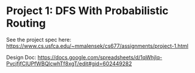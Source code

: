 # Project 1: DFS With Probabilistic Routing

See the project spec here: https://www.cs.usfca.edu/~mmalensek/cs677/assignments/project-1.html


Design Doc: https://docs.google.com/spreadsheets/d/1qWhjIq-PvcjfjfCIUPfWBQlcwhTf8xgT/edit#gid=602449282
